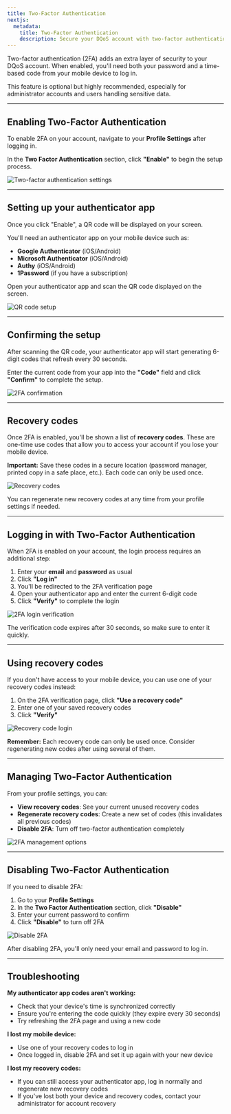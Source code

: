 ```yaml
---
title: Two-Factor Authentication
nextjs:
  metadata:
    title: Two-Factor Authentication
    description: Secure your DQoS account with two-factor authentication.
---
```


Two-factor authentication (2FA) adds an extra layer of security to your DQoS account. When enabled, you'll need both your password and a time-based code from your mobile device to log in.

This feature is optional but highly recommended, especially for administrator accounts and users handling sensitive data.

---

## Enabling Two-Factor Authentication

To enable 2FA on your account, navigate to your **Profile Settings** after logging in.

In the **Two Factor Authentication** section, click **"Enable"** to begin the setup process.

![Two-factor authentication settings](/images/2fa-settings.png)

---

## Setting up your authenticator app

Once you click "Enable", a QR code will be displayed on your screen.

You'll need an authenticator app on your mobile device such as:
- **Google Authenticator** (iOS/Android)
- **Microsoft Authenticator** (iOS/Android)  
- **Authy** (iOS/Android)
- **1Password** (if you have a subscription)

Open your authenticator app and scan the QR code displayed on the screen.

![QR code setup](/images/2fa-qr-code.png)

---

## Confirming the setup

After scanning the QR code, your authenticator app will start generating 6-digit codes that refresh every 30 seconds.

Enter the current code from your app into the **"Code"** field and click **"Confirm"** to complete the setup.

![2FA confirmation](/images/2fa-confirm.png)

---

## Recovery codes

Once 2FA is enabled, you'll be shown a list of **recovery codes**. These are one-time use codes that allow you to access your account if you lose your mobile device.

**Important:** Save these codes in a secure location (password manager, printed copy in a safe place, etc.). Each code can only be used once.

![Recovery codes](/images/2fa-recovery-codes.png)

You can regenerate new recovery codes at any time from your profile settings if needed.

---

## Logging in with Two-Factor Authentication

When 2FA is enabled on your account, the login process requires an additional step:

1. Enter your **email** and **password** as usual
2. Click **"Log in"**
3. You'll be redirected to the 2FA verification page
4. Open your authenticator app and enter the current 6-digit code
5. Click **"Verify"** to complete the login

![2FA login verification](/images/2fa-login.png)

The verification code expires after 30 seconds, so make sure to enter it quickly.

---

## Using recovery codes

If you don't have access to your mobile device, you can use one of your recovery codes instead:

1. On the 2FA verification page, click **"Use a recovery code"**
2. Enter one of your saved recovery codes
3. Click **"Verify"**

![Recovery code login](/images/2fa-recovery-login.png)

**Remember:** Each recovery code can only be used once. Consider regenerating new codes after using several of them.

---

## Managing Two-Factor Authentication

From your profile settings, you can:

- **View recovery codes**: See your current unused recovery codes
- **Regenerate recovery codes**: Create a new set of codes (this invalidates all previous codes)
- **Disable 2FA**: Turn off two-factor authentication completely

![2FA management options](/images/2fa-manage.png)

---

## Disabling Two-Factor Authentication

If you need to disable 2FA:

1. Go to your **Profile Settings**
2. In the **Two Factor Authentication** section, click **"Disable"**
3. Enter your current password to confirm
4. Click **"Disable"** to turn off 2FA

![Disable 2FA](/images/2fa-disable.png)

After disabling 2FA, you'll only need your email and password to log in.

---

## Troubleshooting

**My authenticator app codes aren't working:**
- Check that your device's time is synchronized correctly
- Ensure you're entering the code quickly (they expire every 30 seconds)
- Try refreshing the 2FA page and using a new code

**I lost my mobile device:**
- Use one of your recovery codes to log in
- Once logged in, disable 2FA and set it up again with your new device

**I lost my recovery codes:**
- If you can still access your authenticator app, log in normally and regenerate new recovery codes
- If you've lost both your device and recovery codes, contact your administrator for account recovery